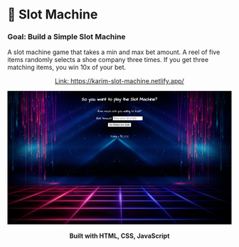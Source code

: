 # 🎰 Slot Machine 

### Goal: Build a Simple Slot Machine
A slot machine game that takes a min and max bet amount. A reel of five items randomly selects a shoe company three times. If you get three matching items, you win 10x of your bet.
<p align="center"> <a href="https://karim-slot-machine.netlify.app">Link: https://karim-slot-machine.netlify.app/</a></p>
<p align="center"><img src="css/slot.png" height=300px></p>
<p align="center"><strong>Built with HTML, CSS, JavaScript</strong></p>


